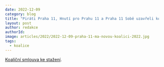 ```yaml
---
date: 2022-12-09
category: blog
title: "Piráti Praha 11, Hnutí pro Prahu 11 a Praha 11 Sobě uzavřeli koaliční smlouvu"
layout: post
author: redakce
authorId: 
image: articles/2022/2022-12-09-praha-11-ma-novou-koalici-2022.jpg
tags: 
  - koalice
---
```


[Koaliční smlouva ke stažení](https://a.pirati.cz/praha11/pdf/Koali%C4%8Dn%C3%AD%20smlouva%20HPP%2BP11S%2BPir.pdf).
